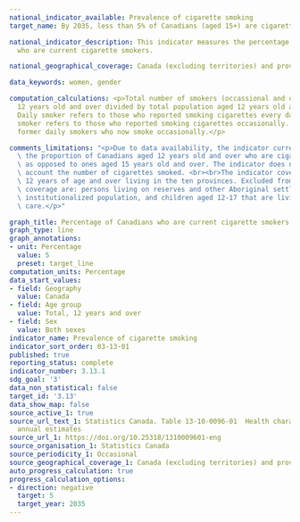 ```yaml
---
national_indicator_available: Prevalence of cigarette smoking
target_name: By 2035, less than 5% of Canadians (aged 15+) are cigarette smokers

national_indicator_description: This indicator measures the percentage of Canadians
  who are current cigarette smokers.

national_geographical_coverage: Canada (excluding territories) and provinces

data_keywords: women, gender

computation_calculations: <p>Total number of smokers (occassional and daily) aged
  12 years old and over divided by total population aged 12 years old and over.<br><br>
  Daily smoker refers to those who reported smoking cigarettes every day. Occasional
  smoker refers to those who reported smoking cigarettes occasionally. This includes
  former daily smokers who now smoke occasionally.</p>

comments_limitations: "<p>Due to data availability, the indicator currently only measures\
  \ the proportion of Canadians aged 12 years old and over who are cigarette smokers\
  \ as opposed to ones aged 15 years old and over. The indicator does not take into\
  \ account the number of cigarettes smoked. <br><br>The indicator covers the population\
  \ 12 years of age and over living in the ten provinces. Excluded from the survey's\
  \ coverage are: persons living on reserves and other Aboriginal settlements; the\
  \ institutionalized population, and children aged 12-17 that are living in foster\
  \ care.</p>"

graph_title: Percentage of Canadians who are current cigarette smokers
graph_type: line
graph_annotations:
- unit: Percentage
  value: 5
  preset: target_line
computation_units: Percentage
data_start_values:
- field: Geography
  value: Canada
- field: Age group
  value: Total, 12 years and over
- field: Sex
  value: Both sexes
indicator_name: Prevalence of cigarette smoking
indicator_sort_order: 03-13-01
published: true
reporting_status: complete
indicator_number: 3.13.1
sdg_goal: '3'
data_non_statistical: false
target_id: '3.13'
data_show_map: false
source_active_1: true
source_url_text_1: Statistics Canada. Table 13-10-0096-01  Health characteristics,
  annual estimates
source_url_1: https://doi.org/10.25318/1310009601-eng
source_organisation_1: Statistics Canada
source_periodicity_1: Occasional
source_geographical_coverage_1: Canada (excluding territories) and provinces
auto_progress_calculation: true
progress_calculation_options:
- direction: negative
  target: 5
  target_year: 2035
---
```

